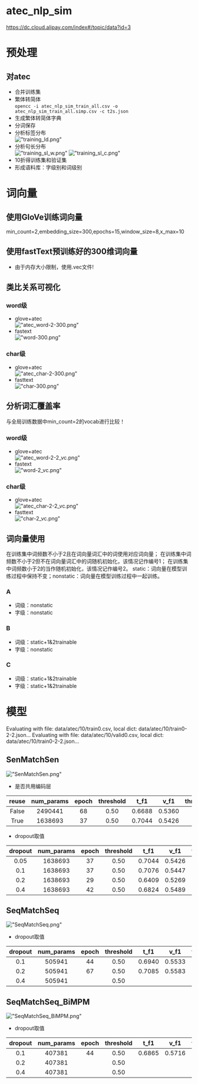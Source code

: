 # atec_nlp_sim
https://dc.cloud.alipay.com/index#/topic/data?id=3

# 预处理  
## 对atec  
+ 合并训练集  
+ 繁体转简体  
``opencc -i atec_nlp_sim_train_all.csv -o atec_nlp_sim_train_all.simp.csv -c t2s.json``
+ 生成繁体转简体字典  
+ 分词保存  
+ 分析标签分布  
!["training_ld.png"](data/atec/training_ld.png "标签分布") 
+ 分析句长分布  
!["training_sl_w.png"](data/atec/training_sl_w.png "词级分布")
!["training_sl_c.png"](data/atec/training_sl_c.png "字级分布")    
+ 10折得训练集和验证集  
+ 形成语料库：字级别和词级别   

# 词向量
## 使用GloVe训练词向量
min_count=2,embedding_size=300,epochs=15,window_size=8,x_max=10  
## 使用fastText预训练好的300维词向量
+ 由于内存大小限制，使用.vec文件!  
## 类比关系可视化
### word级
+ glove+atec  
!["atec_word-2-300.png"](wv/glove/atec_word-2-300.png)
+ fastext  
!["word-300.png"](wv/fasttext/word-300.png)
### char级  
+ glove+atec  
!["atec_char-2-300.png"](wv/glove/atec_char-2-300.png)
+ fasttext  
!["char-300.png"](wv/fasttext/char-300.png)
## 分析词汇覆盖率
与全局训练数据中min_count=2的vocab进行比较！
### word级
+ glove+atec  
!["atec_word-2-2_vc.png"](wv/glove/atec_word-2-2_vc.png "频数分析")
+ fastext  
!["word-2_vc.png"](wv/fasttext/word-2_vc.png "频数分析")
### char级  
+ glove+atec  
!["atec_char-2-2_vc.png"](wv/glove/atec_char-2-2_vc.png "频数分析")
+ fasttext  
!["char-2_vc.png"](wv/fasttext/char-2_vc.png "频数分析")
## 词向量使用
在训练集中词频数不小于2且在词向量词汇中的词使用对应词向量；
在训练集中词频数不小于2但不在词向量词汇中的词随机初始化，该情况记作编号1；
在训练集中词频数小于2的当作<unk>随机初始化，该情况记作编号2。
static：词向量在模型训练过程中保持不变；nonstatic：词向量在模型训练过程中一起训练。
### A
+ 词级：nonstatic  
+ 字级：nonstatic  
### B
+ 词级：static+1&2trainable  
+ 字级：nonstatic  
### C
+ 词级：static+1&2trainable  
+ 字级：static+1&2trainable 

# 模型
Evaluating with file: data/atec/10/train0.csv, local dict: data/atec/10/train0-2-2.json...
Evaluating with file: data/atec/10/valid0.csv, local dict: data/atec/10/train0-2-2.json...
## SenMatchSen
!["SenMatchSen.png"](models/SenMatchSen.png "模型结构")
+ 是否共用编码层  

| reuse | num_params | epoch | threshold | t_f1 | v_f1 | threshold | t_f1 | v_f1 |
| :---: | :---: | :---: | :---: | :---: | :---: | :---: | :---: | :---: |
| False | 2490441 | 68 | 0.50 | 0.6688 | 0.5360 | 0.40 | 0.6861 | 0.5533 |
| True | 1638693 | 37 | 0.50 | 0.7044 | 0.5426 | 0.35 | 0.7051 | 0.5560 |
+ dropout取值  

| dropout | num_params | epoch | threshold | t_f1 | v_f1 | threshold | t_f1 | v_f1 |
| :---: | :---: | :---: | :---: | :---: | :---: | :---: | :---: | :---: |
| 0.05 | 1638693 | 37 | 0.50 | 0.7044 | 0.5426 | 0.35 | 0.7051 | 0.5560 |
| 0.1 | 1638693 | 37 | 0.50 | 0.7076 | 0.5447 | 0.40 | 0.6955 | 0.5562 |
| 0.2 | 1638693 | 29 | 0.50 | 0.6409 | 0.5269 | 0.30 | 0.6694 | 0.5653 |
| 0.4 | 1638693 | 42 | 0.50 | 0.6824 | 0.5489 | 0.40 | 0.6855 | 0.5607 |
## SeqMatchSeq
!["SeqMatchSeq.png"](models/SeqMatchSeq.png "模型结构")
+ dropout取值  

| dropout | num_params | epoch | threshold | t_f1 | v_f1 | threshold | t_f1 | v_f1 |
| :---: | :---: | :---: | :---: | :---: | :---: | :---: | :---: | :---: |
| 0.1 | 505941 | 44 | 0.50 | 0.6940 | 0.5533 | 0.40 | 0.6982 | 0.5725 |
| 0.2 | 505941 | 67 | 0.50 | 0.7085 | 0.5583 | 0.50 | 0.7085 | 0.5583 |
| 0.4 | 505941 |  | 0.50 |  |  |  |  |  |
## SeqMatchSeq_BiMPM
!["SeqMatchSeq_BiMPM.png"](models/SeqMatchSeq_BiMPM.png "模型结构")
+ dropout取值  

| dropout | num_params | epoch | threshold | t_f1 | v_f1 | threshold | t_f1 | v_f1 |
| :---: | :---: | :---: | :---: | :---: | :---: | :---: | :---: | :---: |
| 0.1 | 407381 | 44 | 0.50 | 0.6865 | 0.5716 | 0.50 | 0.6865 | 0.5716 |
| 0.2 | 407381 |  | 0.50 |  |  |  |  |  |
| 0.4 | 407381 |  | 0.50 |  |  |  |  |  |
